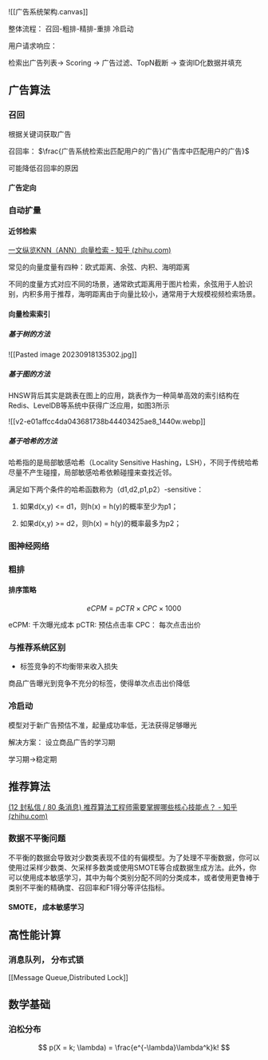 ![[广告系统架构.canvas]]

整体流程： 召回-粗排-精排-重排
冷启动

用户请求响应：

检索出广告列表-> Scoring -> 广告过滤、TopN截断 -> 查询ID化数据并填充



## 广告算法

### 召回

根据关键词获取广告

召回率： $\frac{广告系统检索出匹配用户的广告}{广告库中匹配用户的广告}$

可能降低召回率的原因


#### 广告定向



### 自动扩量

#### 近邻检索

[一文纵览KNN（ANN）向量检索 - 知乎 (zhihu.com)](https://zhuanlan.zhihu.com/p/264367144)

常见的向量度量有四种：欧式距离、余弦、内积、海明距离

不同的度量方式对应不同的场景，通常欧式距离用于图片检索，余弦用于人脸识别，内积多用于推荐，海明距离由于向量比较小，通常用于大规模视频检索场景。

#### 向量检索索引

##### 基于树的方法
![[Pasted image 20230918135302.jpg]]

##### 基于图的方法

HNSW背后其实是跳表在图上的应用，跳表作为一种简单高效的索引结构在Redis、LevelDB等系统中获得广泛应用，如图3所示

![[v2-e01affcc4da043681738b44403425ae8_1440w.webp]]


##### 基于哈希的方法

哈希指的是局部敏感哈希（Locality Sensitive Hashing，LSH），不同于传统哈希尽量不产生碰撞，局部敏感哈希依赖碰撞来查找近邻。

满足如下两个条件的哈希函数称为（d1,d2,p1,p2）-sensitive：

1. 如果d(x,y) <= d1，则h(x) = h(y)的概率至少为p1；

2. 如果d(x,y) >= d2，则h(x) = h(y)的概率最多为p2；

### 图神经网络


### 粗排

#### 排序策略

$$
eCPM = pCTR \times CPC \times 1000
$$

eCPM: 千次曝光成本
pCTR: 预估点击率
CPC： 每次点击出价

### 与推荐系统区别

- 标签竞争的不均衡带来收入损失

商品广告曝光到竞争不充分的标签，使得单次点击出价降低

### 冷启动

模型对于新广告预估不准，起量成功率低，无法获得足够曝光

解决方案： 设立商品广告的学习期

学习期->稳定期



## 推荐算法

[(12 封私信 / 80 条消息) 推荐算法工程师需要掌握哪些核心技能点？ - 知乎 (zhihu.com)](https://www.zhihu.com/question/365832794/answer/2405124139)

### 数据不平衡问题

不平衡的数据会导致对少数类表现不佳的有偏模型。为了处理不平衡数据，你可以使用过采样少数类、欠采样多数类或使用SMOTE等合成数据生成方法。此外，你可以使用成本敏感学习，其中为每个类别分配不同的分类成本，或者使用更鲁棒于类别不平衡的精确度、召回率和F1得分等评估指标。

#### SMOTE， 成本敏感学习



## 高性能计算

### 消息队列， 分布式锁

[[Message Queue,Distributed Lock]]

## 数学基础

### 泊松分布

$$
p(X = k; \lambda) = \frac{e^{-\lambda}\lambda^k}k!
$$
